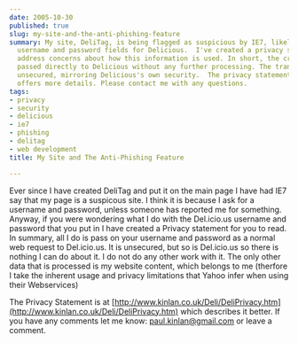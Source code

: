 ```yaml
---
date: 2005-10-30
published: true
slug: my-site-and-the-anti-phishing-feature
summary: My site, DeliTag, is being flagged as suspicious by IE7, likely due to the
  username and password fields for Delicious.  I've created a privacy statement to
  address concerns about how this information is used. In short, the credentials are
  passed directly to Delicious without any further processing. The transmission is
  unsecured, mirroring Delicious's own security.  The privacy statement at [http://www.kinlan.co.uk/Deli/DeliPrivacy.htm](http://www.kinlan.co.uk/Deli/DeliPrivacy.htm)
  offers more details. Please contact me with any questions.
tags:
- privacy
- security
- delicious
- ie7
- phishing
- delitag
- web development
title: My Site and The Anti-Phishing Feature

---
```

Ever since I have created DeliTag and put it on the main page I have had IE7 say that my page is a suspicous site.  I think it is because I ask for a username and password, unless someone has reported me for something.  Anyway, if you were wondering what I do with the Del.icio.us username and password that you put in I have created a Privacy statement for you to read.  In summary, all I do is pass on your username and password as a normal web request to Del.icio.us.  It is unsecured, but so is Del.icio.us so there is nothing I can do about it.  I do not do any other work with it.  The only other data that is processed is my website content, which belongs to me (therfore I take the inherent usage and privacy limitations that Yahoo infer when using their Webservices)<p />The Privacy Statement is at [http://www.kinlan.co.uk/Deli/DeliPrivacy.htm](http://www.kinlan.co.uk/Deli/DeliPrivacy.htm) which describes it better.  If you have any comments let me know: [paul.kinlan@gmail.com](mailto:paul.kinlan@gmail.com) or leave a comment.<p />

